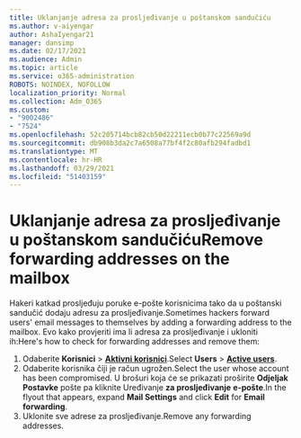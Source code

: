 ```yaml
---
title: Uklanjanje adresa za prosljeđivanje u poštanskom sandučiću
ms.author: v-aiyengar
author: AshaIyengar21
manager: dansimp
ms.date: 02/17/2021
ms.audience: Admin
ms.topic: article
ms.service: o365-administration
ROBOTS: NOINDEX, NOFOLLOW
localization_priority: Normal
ms.collection: Adm_O365
ms.custom:
- "9002486"
- "7524"
ms.openlocfilehash: 52c205714bcb82cb50d22211ecb0b77c22569a9d
ms.sourcegitcommit: db908b3da2c7a6508a77bf4f2c80afb294fadbd1
ms.translationtype: MT
ms.contentlocale: hr-HR
ms.lasthandoff: 03/29/2021
ms.locfileid: "51403159"
---
```

# <a name="remove-forwarding-addresses-on-the-mailbox"></a><span data-ttu-id="30301-102">Uklanjanje adresa za prosljeđivanje u poštanskom sandučiću</span><span class="sxs-lookup"><span data-stu-id="30301-102">Remove forwarding addresses on the mailbox</span></span>

<span data-ttu-id="30301-103">Hakeri katkad prosljeđuju poruke e-pošte korisnicima tako da u poštanski sandučić dodaju adresu za prosljeđivanje.</span><span class="sxs-lookup"><span data-stu-id="30301-103">Sometimes hackers forward users' email messages to themselves by adding a forwarding address to the mailbox.</span></span> <span data-ttu-id="30301-104">Evo kako provjeriti ima li adresa za prosljeđivanje i ukloniti ih:</span><span class="sxs-lookup"><span data-stu-id="30301-104">Here's how to check for forwarding addresses and remove them:</span></span>

1. <span data-ttu-id="30301-105">Odaberite **Korisnici**  >  **[Aktivni korisnici](https://go.microsoft.com/fwlink/p/?linkid=834822)**.</span><span class="sxs-lookup"><span data-stu-id="30301-105">Select **Users** > **[Active users](https://go.microsoft.com/fwlink/p/?linkid=834822)**.</span></span>
1. <span data-ttu-id="30301-106">Odaberite korisnika čiji je račun ugrožen.</span><span class="sxs-lookup"><span data-stu-id="30301-106">Select the user whose account has been compromised.</span></span> <span data-ttu-id="30301-107">U brošuri koja će se prikazati proširite **Odjeljak Postavke** pošte pa kliknite Uređivanje **za prosljeđivanje** **e-pošte**.</span><span class="sxs-lookup"><span data-stu-id="30301-107">In the flyout that appears, expand **Mail Settings** and click **Edit** for **Email forwarding**.</span></span>
1. <span data-ttu-id="30301-108">Uklonite sve adrese za prosljeđivanje.</span><span class="sxs-lookup"><span data-stu-id="30301-108">Remove any forwarding addresses.</span></span>
